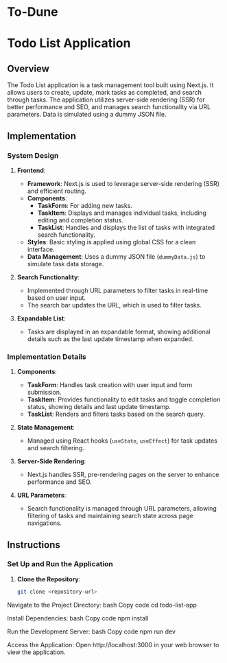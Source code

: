 # To-Dune

# Todo List Application

## Overview

The Todo List application is a task management tool built using Next.js. It allows users to create, update, mark tasks as completed, and search through tasks. The application utilizes server-side rendering (SSR) for better performance and SEO, and manages search functionality via URL parameters. Data is simulated using a dummy JSON file.

## Implementation

### System Design

1. **Frontend**:
   - **Framework**: Next.js is used to leverage server-side rendering (SSR) and efficient routing.
   - **Components**:
     - **TaskForm**: For adding new tasks.
     - **TaskItem**: Displays and manages individual tasks, including editing and completion status.
     - **TaskList**: Handles and displays the list of tasks with integrated search functionality.
   - **Styles**: Basic styling is applied using global CSS for a clean interface.
   - **Data Management**: Uses a dummy JSON file (`dummyData.js`) to simulate task data storage.

2. **Search Functionality**:
   - Implemented through URL parameters to filter tasks in real-time based on user input.
   - The search bar updates the URL, which is used to filter tasks.

3. **Expandable List**:
   - Tasks are displayed in an expandable format, showing additional details such as the last update timestamp when expanded.

### Implementation Details

1. **Components**:
   - **TaskForm**: Handles task creation with user input and form submission.
   - **TaskItem**: Provides functionality to edit tasks and toggle completion status, showing details and last update timestamp.
   - **TaskList**: Renders and filters tasks based on the search query.

2. **State Management**:
   - Managed using React hooks (`useState`, `useEffect`) for task updates and search filtering.

3. **Server-Side Rendering**:
   - Next.js handles SSR, pre-rendering pages on the server to enhance performance and SEO.

4. **URL Parameters**:
   - Search functionality is managed through URL parameters, allowing filtering of tasks and maintaining search state across page navigations.

## Instructions

### Set Up and Run the Application

1. **Clone the Repository**:
   ```bash
   git clone <repository-url>

Navigate to the Project Directory:
bash
Copy code
cd todo-list-app


Install Dependencies:
bash
Copy code
npm install


Run the Development Server:
bash
Copy code
npm run dev


Access the Application: Open http://localhost:3000 in your web browser to view the application.
